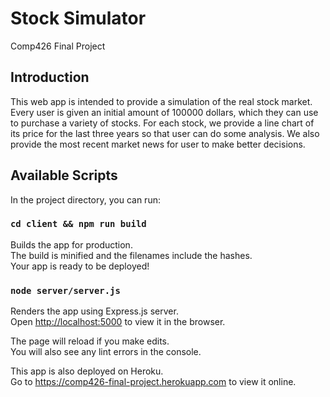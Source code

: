 # Stock Simulator

Comp426 Final Project

## Introduction

This web app is intended to provide a simulation of the real stock market. Every user is given an initial amount of 100000 dollars, which they can use to purchase a variety of stocks. For each stock, we provide a line chart of its price for the last three years so that user can do some analysis. We also provide the most recent market news for user to make better decisions.

## Available Scripts

In the project directory, you can run:

### `cd client && npm run build`

Builds the app for production. <br>
The build is minified and the filenames include the hashes. <br>
Your app is ready to be deployed! <br>

### `node server/server.js`

Renders the app using Express.js server.<br>
Open [http://localhost:5000](http://localhost:5000) to view it in the browser.

The page will reload if you make edits.<br>
You will also see any lint errors in the console. <br>

This app is also deployed on Heroku. <br>
Go to https://comp426-final-project.herokuapp.com to view it online.
